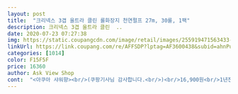 ```yaml
---
layout: post 
title:  "크리넥스 3겹 울트라 클린 롤화장지 천연펄프 27m, 30롤, 1팩" 
description: 크리넥스 3겹 울트라 클린  ..
date: 2020-07-23 07:27:38 
img: https://static.coupangcdn.com/image/retail/images/255919471563433-c508b60a-77b2-464f-9c6a-e24e1827b658.jpg 
linkUrl: https://link.coupang.com/re/AFFSDP?lptag=AF3600438&subid=ahnPublicAsk&pageKey=34846576&itemId=129683461&vendorItemId=3270894003&traceid=V0-113-29af39e5ca0e9d09 
categories: [1014] 
color: F15F5F 
price: 16360 
author: Ask View Shop 
cont:  "<아쿠아 샤워향><br/>(쿠팡기사님 감사합니다.<br/>)<br/>16,900원<br/>1년전인가 한참전에 시댁에서 사용해보니 도톰하고 부드럽고 먼지도 안 날리고 너무 좋더라구요.<br/><br/>2020.<br/>06.<br/>07<br/>2020년 1월23일<br/>2020년 1월24일<br/>27m x30롤<br/>27미터 이지만<br/>3겹 엠보싱<br/>√ 도톰한 3겹<br/>√ 무형광 천연펄프 100%<br/>√ 불필요한 자원낭비 방지 및 환경보호 위해 포장 손잡이 없음<br/>√ 상쾌한 아쿠아 샤워향<br/>√ 에어쿠션 엠보싱<br/>가격<br/>가성비 좋은<br/>감사합니다<br/>강추 강추 합니다<br/>같은 3겹인데 두께도 차이가 있네요 ㅠ<br/>거기다가 은은한 향까지<br/>경제적이고<br/>경제적입니다^^<br/>고급스런 퀄리티<br/>과학적인 엠보싱이라<br/>구매하게된 동기는<br/>굿<br/>그 당시 오프라인에 많이 파는 곳이 없었어요.<br/><br/>기분좋은 아쿠아향이<br/>너무 부드럽고<br/>너무 저렴한 화장지는 써보니 좋지 않아서 주로 1200013000원 가격대 중에서 크리넥스나  잘풀리는집 위주로 할인 많이 하는 제품을 자주 구매한 편이고 오프라인에선 코스트코 화장지를 할인할 때 이용하고 있거든요.<br/><br/>너무 편안해지는 향 입니다<br/>너무나 부드럽고<br/>너무나 편안하고<br/>느껴지는게<br/>더 낮은게  울트라클린 화장지입니다.<br/><br/>도톰하며<br/>도톰한 3중구조 <에어쿠션 엠보싱><br/>도톰해서<br/>두루 두루<br/>또 비데용으로<br/>럭셔리한 사람들이 쓰는<br/>럭셔리한 화장지<br/>로켓배송으로 바로 다음날 편하게 집 앞으로 배송 받을 수 있어 너무 좋습니다.<br/><br/>많이 감겨서<br/>먼지 날리는 휴지는 남편이 비염이 심하기도 하고,<br/>먼지 날림도 적어서 일상생활용으로도 괜찮을 것 같습니다.<br/><br/>먼지 없고<br/>무형광 <천연펄프><br/>미끄럽지 않고<br/>바로<br/>배송완료일<br/>부드럽고<br/>비데후 좋은 <도톰한 3겹><br/>사진에 올린 비교 사진 보시면 하얗고 더 두툼하고 높은게 파세오 화장지고,<br/>세밀하게 잘 닦이는 <입체웨이브패턴><br/>소개하고<br/>솔직한 후기 입니다.<br/><br/>실속있어요<br/>써보고 난뒤 너무 좋아서<br/>아마 이 휴지 써보시면 다른 휴지는 못 쓰실거에요... <br/><br/>어린 아이가 있어 사용하기에 부적합했는데,<br/>엠보싱이라<br/>예술 ㅎㅎㅎ<br/>오늘도 행복한 하루 되세요!<br/>오프라인으로 구매하면 집으로 이동하기도 무거운데<br/>온라인 구매할 때마다 편차가 심해서 좀 짜증날 때가 많네요.<br/><br/>와우회원 골드박스 할인 찬스를 이용해서 27M 30롤 13,400원에 구매했습니다.<br/><br/>요건 3겹이라도 두껍지 않아요,  그래선지 더 부드럽게 느껴지긴 합니다.<br/><br/>울트라 클린 롤화장지를<br/>울트라클린 샘플용 화장지를<br/>은은하게 가슴으로<br/>은은한 아쿠아향,아기 피부처럼 부드러운 감촉<br/>응원글에 힘내서 후기 더 꼼꼼히 작성할게요^^<br/>이 제품을<br/>이만한 화장지 없을듯해요<br/>이보다 더 좋을수 있나요^^<br/>일반 화장지로<br/>잘 닦이며<br/>잘 쓰겠습니다<br/>저는 유한 킴벌리사의<br/>정말 두툼하고<br/>제 글이 도움되셨다면 [도움돼요] 부탁합니다!<br/>제조사 유한킴벌리<br/>좋습니다<br/>좋은 아쿠아향<br/>주문일<br/>지금 쓰고 있는 휴지가  쿠팡에서 구매한 파세오 휴지인데 비교해 보니 파세오가 두루마리 높이가 살짝 더 높고 요제품이 낮아요 ㅠㅠ<br/>지인에게도<br/>천연펄프 화장지가<br/>촉감 좋습니다<br/>추천합니다<br/>추천합니다<br/>퀄리티 좋습니다<br/>크리넥스 선호하는 브랜드인데 가격, 미터수, 너비길이, 같은 3겹이래도 두께차이 등... <br/><br/>크리넥스 울트라 클린 롤<br/>크리넥스 울트라 클린쓰니 휴지 먼지 날릴일도 없고 주변도 깔끔해서 좋아요.<br/><br/>파세오는 35M 30롤 15,000원에 샀는데 만족하고 있었거든요.<br/><br/>편안함, 부드러움에 반했습니다<br/>포장단위<br/>할인 가격 13,400원이면  정도면 괜찮은 것 같아요.<br/>  ^^<br/>할인 안하면 비싼 편이라 늘 구매하는 제품은 아닙니다.<br/><br/>할인 전 가격은 19,000원, 보통 16,000원대 제품인데  이 가격이면 코스트코 컬크랜드 화장지가 가성비가 더 좋거든요.<br/> ㅎㅎ<br/>할인전 가격이라면 비싸서 비추지만,<br/>화장실용 화장지로 사용하기 괜찮은  것 같아요.<br/><br/>화장지원단의 예쁜 문양과 도톰한 두께감<br/>" 
---
```

